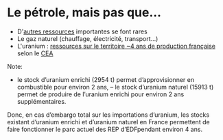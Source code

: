 # Le pétrole, mais pas que…

- D'[autres ressources](https://www.edf.fr/groupe-edf/espaces-dedies/l-energie-de-a-a-z/tout-sur-l-energie/le-developpement-durable/l-epuisement-des-ressources) importantes se font rares
- Le gaz naturel (chauffage, électricité, transport…)
- L'uranium : [ressources sur le territoire ~4 ans de production française](https://ideesrecuessurlenergie.wordpress.com/2018/02/11/stocks-duranium-en-france-seulement-4-ans/) selon le [CEA](http://www.cea.fr/multimedia/Documents/publications/clefs-cea/archives/fr/p017_22_Capus.pdf)

Note:

- le stock d’uranium enrichi (2954 t) permet d’approvisionner en combustible pour environ 2 ans,
  – le stock d’uranium naturel (15913 t) permet de produire de l’uranium enrichi pour environ 2 ans supplémentaires.

Donc, en cas d’embargo total sur les importations d’uranium, les stocks existant d’uranium enrichi et d’uranium naturel en France permettent de faire fonctionner le parc actuel des REP d’EDFpendant environ 4 ans.
